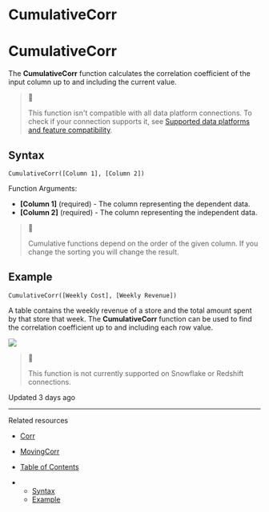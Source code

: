 # CumulativeCorr

# CumulativeCorr

The **CumulativeCorr** function calculates the correlation coefficient of the input column up to and including the current value.

> 📘
>
> This function isn't compatible with all data platform connections. To check if your connection supports it, see [Supported data platforms and feature compatibility](/docs/region-warehouse-and-feature-support#supported-data-platforms-and-feature-compatibility).

## Syntax

```
CumulativeCorr([Column 1], [Column 2])
```

Function Arguments:

* **[Column 1]** (required) - The column representing the dependent data.
* **[Column 2]** (required) - The column representing the independent data.

> 📘
>
> Cumulative functions depend on the order of the given column. If you change the sorting you will change the result.

## Example

```
CumulativeCorr([Weekly Cost], [Weekly Revenue])
```

A table contains the weekly revenue of a store and the total amount spent by that store that week. The **CumulativeCorr** function can be used to find the correlation coefficient up to and including each row value.

![](https://files.readme.io/d33b12a-mmm.png)
> 📘
>
> This function is not currently supported on Snowflake or Redshift connections.

Updated 3 days ago

---

Related resources

* [Corr](/docs/corr)
* [MovingCorr](/docs/movingcorr)

* [Table of Contents](#)
* + [Syntax](#syntax)
  + [Example](#example)